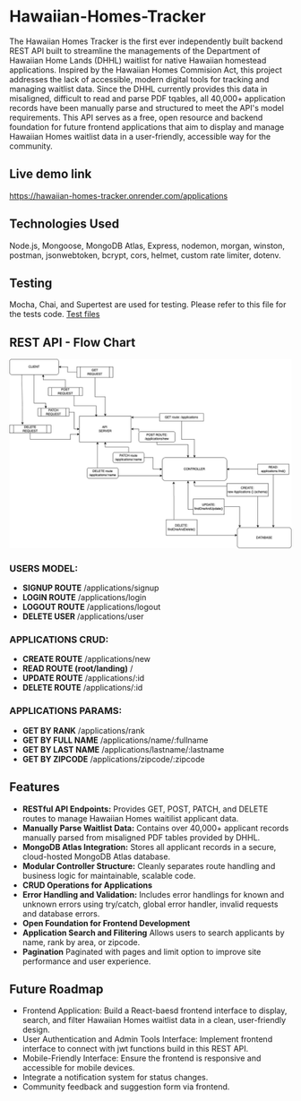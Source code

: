 # Hawaiian-Homes-Tracker
The Hawaiian Homes Tracker is the first ever independently built backend REST API built to streamline the managements of the Department of Hawaiian Home Lands (DHHL) waitlist for native Hawaiian homestead applications. 
Inspired by the Hawaiian Homes Commision Act, this project addresses the lack of accessible, modern digital tools for tracking and managing waitlist data. Since the DHHL currently provides this data in misaligned, difficult to read and parse PDF tqables, all 40,000+ application records have been manually parse and structured to meet the API's model requirements. 
This API serves as a free, open resource and backend foundation for future frontend applications that aim to display and manage Hawaiian Homes waitlist data in a user-friendly, accessible way for the community.

## Live demo link
https://hawaiian-homes-tracker.onrender.com/applications

## Technologies Used
Node.js, Mongoose, MongoDB Atlas, Express, nodemon, morgan, winston, postman, jsonwebtoken, bcrypt, cors, helmet, custom rate limiter, dotenv.

## Testing
Mocha, Chai, and Supertest are used for testing. Please refer to this file for the tests code.
[Test files](./test/api.test.js)

## REST API - Flow Chart
![Flow Chart ](docs/Hawaiian-Homes%20REST%20API.drawio.png)
### USERS MODEL:
- **SIGNUP ROUTE**
/applications/signup
- **LOGIN ROUTE**
/applications/login
- **LOGOUT ROUTE**
/applications/logout
- **DELETE USER**
/applications/user

### APPLICATIONS CRUD:
- **CREATE ROUTE**
/applications/new
- **READ ROUTE (root/landing)**
/
- **UPDATE ROUTE**
/applications/:id 
- **DELETE ROUTE**
/applications/:id 


### APPLICATIONS PARAMS:
- **GET BY RANK**
/applications/rank
- **GET BY FULL NAME**
/applications/name/:fullname
- **GET BY LAST NAME**
/applications/lastname/:lastname
- **GET BY ZIPCODE**
/applications/zipcode/:zipcode


## Features
- **RESTful API Endpoints:**
Provides GET, POST, PATCH, and DELETE routes to manage Hawaiian Homes waitilist applicant data.
- **Manually Parse Waitlist Data:**
Contains over 40,000+ applicant records manually parsed from misaligned PDF tables provided by DHHL.
- **MongoDB Atlas Integration:**
Stores all applicant records in a secure, cloud-hosted MongoDB Atlas database.
- **Modular Controller Structure:**
Cleanly separates route handling and business logic for maintainable, scalable code.
- **CRUD Operations for Applications**
- **Error Handling and Validation:**
Includes error handlings for known and unknown errors using try/catch, global error handler, invalid requests and database errors.
- **Open Foundation for Frontend Development**
- **Application Search and Filitering**
Allows users to search applicants by name, rank by area, or zipcode.
- **Pagination**
Paginated with pages and limit option to improve site performance and user experience.


## Future Roadmap
- Frontend Application: Build a React-baesd frontend interface to display, search, and filter Hawaiian Homes waitlist data in a clean, user-friendly design.
- User Authentication and Admin Tools Interface: Implement frontend interface to connect with jwt functions build in this REST API.
- Mobile-Friendly Interface: Ensure the frontend is responsive and accessible for mobile devices.
- Integrate a notification system for status changes.
- Community feedback and suggestion form via frontend.
